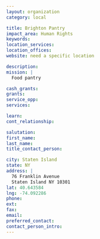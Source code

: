 ```yaml
---
layout: organization
category: local

title: Brighton Pantry
impact_area: Human Rights
keywords: 
location_services: 
location_offices: 
website: need a specific location

description: 
mission: |
  Food pantry

cash_grants: 
grants: 
service_opp: 
services: 

learn: 
cont_relationship: 

salutation: 
first_name: 
last_name: 
title_contact_person: 

city: Staten Island
state: NY
address: |
  76 Franklin Avenue     
  Staten Island NY 10301
lat: 40.643584
lng: -74.092286
phone: 
ext: 
fax: 
email: 
preferred_contact: 
contact_person_intro: 
---
```

